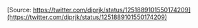 [Source: https://twitter.com/diprjk/status/1251889101550174209](https://twitter.com/diprjk/status/1251889101550174209)